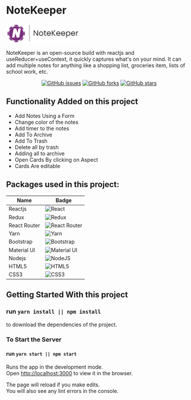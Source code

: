 # NoteKeeper


![Image of Logo](src/Components/Navigation/Images/download.jpg)

NoteKeeper is an open-source build with reactjs and
useReducer+useContext, it quickly captures what's on your mind. It can add
multiple notes for anything like a shopping list, groceries item, lists of school
work, etc.

<div align="center">

[![GitHub issues](https://img.shields.io/github/issues/V-ini-t86/keeper-app)](https://github.com/V-ini-t86/keeper-app/issues) [![GitHub forks](https://img.shields.io/github/forks/V-ini-t86/keeper-app)](https://github.com/V-ini-t86/keeper-app/network) [![GitHub stars](https://img.shields.io/github/stars/V-ini-t86/keeper-app)](https://github.com/V-ini-t86/keeper-app/stargazers)

</div>

## Functionality Added on this project
* Add Notes Using a Form
* Change color of the notes
* Add timer to the notes
* Add To Archive
* Add To Trash
* Delete all by trash
* Adding all to archive
* Open Cards By clicking on Aspect
* Cards Are editable

## Packages used in this project:


| Name         | Badge                                                                                                                      |
| ------------ | -------------------------------------------------------------------------------------------------------------------------- |
| Reactjs      | ![React](https://img.shields.io/badge/react-%2320232a.svg?style=for-the-badge&logo=react&logoColor=%2361DAFB)              |
| Redux        | ![Redux](https://img.shields.io/badge/redux-%23593d88.svg?style=for-the-badge&logo=redux&logoColor=white)                  |
| React Router | ![React Router](https://img.shields.io/badge/React_Router-CA4245?style=for-the-badge&logo=react-router&logoColor=white)    |
| Yarn         | ![Yarn](https://img.shields.io/badge/yarn-%232C8EBB.svg?style=for-the-badge&logo=yarn&logoColor=white)                     |
| Bootstrap    | ![Bootstrap](https://img.shields.io/badge/bootstrap-%23563D7C.svg?style=for-the-badge&logo=bootstrap&logoColor=white)      |
| Material UI  | ![Material UI](https://img.shields.io/badge/materialui-%230081CB.svg?style=for-the-badge&logo=material-ui&logoColor=white) |
| Nodejs       | ![NodeJS](https://img.shields.io/badge/node.js-6DA55F?style=for-the-badge&logo=node.js&logoColor=white)                    |
| HTML5        | ![HTML5](https://img.shields.io/badge/html5-%23E34F26.svg?style=for-the-badge&logo=html5&logoColor=white)                  |
| CSS3         | ![CSS3](https://img.shields.io/badge/css3-%231572B6.svg?style=for-the-badge&logo=css3&logoColor=white)                     |


## Getting Started With this project

### run `yarn install || npm install`
to download the dependencies of the project.

### To Start the Server
#### run `yarn start || npm start`

Runs the app in the development mode.\
Open [http://localhost:3000](http://localhost:3000) to view it in the browser.

The page will reload if you make edits.\
You will also see any lint errors in the console.


